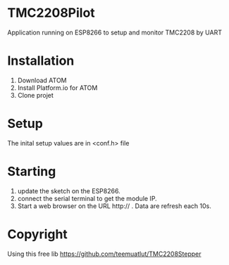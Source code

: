 # TMC2208Pilot
Application running on ESP8266 to setup and monitor TMC2208 by UART

# Installation
1. Download ATOM
2. Install Platform.io for ATOM
3. Clone projet

# Setup
The inital setup values are in <conf.h> file

# Starting
1. update the sketch on the ESP8266.
2. connect the serial terminal to get the module IP.
3. Start a web browser on the URL http://<WIFI IP> . Data are refresh each 10s.

# Copyright
Using this free lib https://github.com/teemuatlut/TMC2208Stepper
